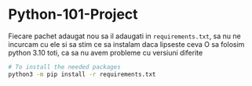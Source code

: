 # Python-101-Project

Fiecare pachet adaugat nou sa il adaugati in `requirements.txt`, sa nu ne incurcam cu ele si sa stim ce sa instalam daca lipseste ceva
O sa folosim python 3.10 toti, ca sa nu avem probleme cu versiuni diferite
```bash
# To install the needed packages
python3 -m pip install -r requirements.txt
```
